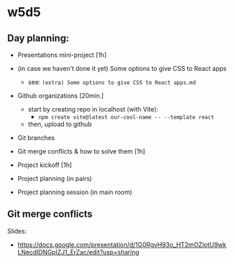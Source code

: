 

# w5d5


<!-- @LT:  share day planning with students  -->


## Day planning:

- Presentations mini-project [1h]

- (in case we haven't done it yet) Some options to give CSS to React apps
  - see: `(extra) Some options to give CSS to React apps.md`

- Github organizations [20min.]
  - start by creating repo in localhost (with Vite):
    - `npm create vite@latest our-cool-name -- --template react`
  - then, upload to github


- Git branches
  <!--
    First, explain merging branches without a conflict.
    Then, explain merging branches with a merge conflict.
  -->


- Git merge conflicts & how to solve them [1h]
  <!-- @todo: create self-guided lab (or video) so that they can do in pairs. -->


- Project kickoff [1h]
  
- Project planning (in pairs)

- Project planning session (in main room)


## Git merge conflicts

Slides: 
- https://docs.google.com/presentation/d/1G0RgvH93o_HT2mOZiotU9wkLNecdIDNGpIZJ1_ErZac/edit?usp=sharing



<!--
@todo:
- test with students + update slides
-->



<!-- 


Suggested path 1 (EASIER FOR STUDENTS ? -- test with them):

- git pull
  - "You have divergent branches and need to specify how to reconcile them"

- git config --global pull.rebase false
  - git will try to fast-forward; if not possible, it will create a merge commit.





Suggested path 2:

- git pull
  - "You have divergent branches and need to specify how to reconcile them"

- git config --global pull.ff only
  - Pull is fast-forwarded if possible, otherwise operation is aborted with an error message.

- git pull
  - "fatal: Not possible to fast-forward, aborting"

- git merge origin/main



-->


